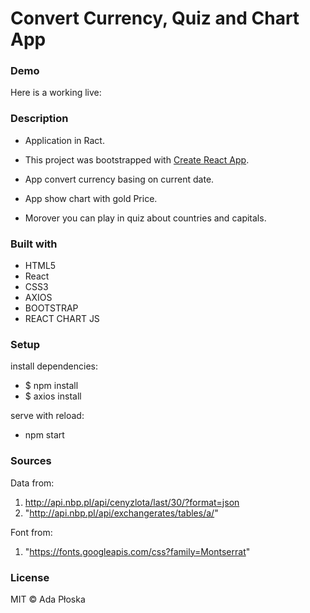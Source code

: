 # Convert Currency, Quiz and Chart App

### Demo
Here is a working live:

### Description

* Application in Ract.
* This project was bootstrapped with [Create React App](https://github.com/facebookincubator/create-react-app).

* App convert currency basing on current date.
* App show chart with gold Price.
* Morover you can play in quiz about countries and capitals.

###  Built with

* HTML5
* React
* CSS3
* AXIOS
* BOOTSTRAP
* REACT CHART JS

###  Setup

install dependencies:
* $ npm install
* $ axios install

serve with reload:
* npm start

###  Sources

Data from:

1. http://api.nbp.pl/api/cenyzlota/last/30/?format=json
2. "http://api.nbp.pl/api/exchangerates/tables/a/"

Font from:

1. "https://fonts.googleapis.com/css?family=Montserrat"

###  License
MIT © Ada Płoska
